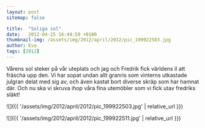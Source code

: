 ```yaml
---
layout: post
sitemap: false

title:  "Soliga sol"
date:   2012-04-25 16:44:59 +0100
thumbnail-img: /assets/img/2012/april/2012/pic_199922503.jpg
author: Eva
tags: [2012]
---
```


Vårens sol steker på vår uteplats och jag och Fredrik fick världens il att fräscha upp den. Vi har sopat undan allt granris som vinterns utkastade julgran delat med sig av, och även kastat bort diverse skräp som har hamnat där. Och nu ska vi skruva ihop våra fina utemöbler som vi fick utav fredriks släkt!

![]({{ '/assets/img/2012/april/2012/pic_199922503.jpg'  | relative_url }})

![]({{ '/assets/img/2012/april/2012/pic_199922511.jpg'  | relative_url }})

